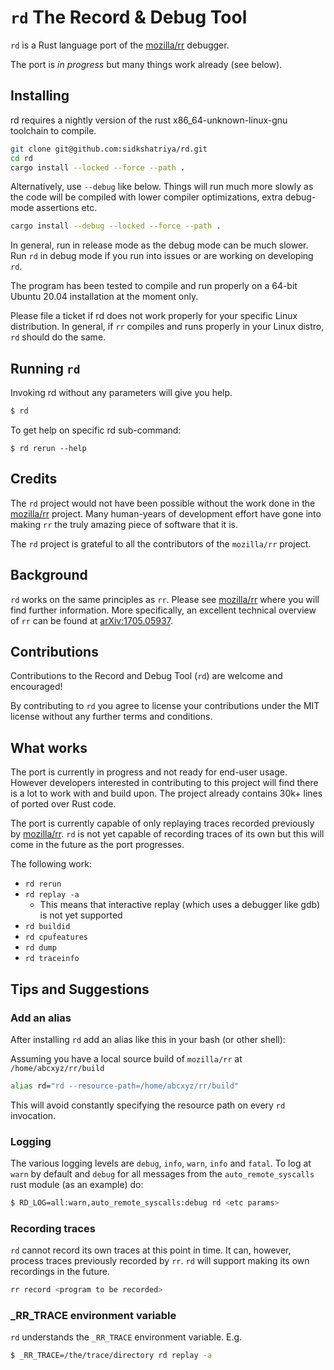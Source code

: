 # `rd` The Record & Debug Tool

`rd` is a Rust language port of the [mozilla/rr](https://github.com/mozilla/rr) debugger. 

The port is  _in progress_ but many things work already (see below).

## Installing

rd requires a nightly version of the rust x86_64-unknown-linux-gnu toolchain to compile.

```bash
git clone git@github.com:sidkshatriya/rd.git
cd rd
cargo install --locked --force --path .
```

Alternatively, use `--debug` like below. Things will run much more slowly as the code will be compiled with lower compiler optimizations, extra debug-mode assertions etc. 

```bash
cargo install --debug --locked --force --path .
```

In general, run in release mode as the debug mode can be much slower. Run `rd` in debug mode if you run into issues or are working on developing `rd`.

The program has been tested to compile and run properly on a 64-bit Ubuntu 20.04 installation at the moment only. 

Please file a ticket if rd does not work properly for your specific Linux distribution. In general, if `rr` compiles and runs properly in your Linux distro, `rd` should do the same.

## Running `rd`

Invoking rd without any parameters will give you help.
```bash
$ rd
```

To get help on specific rd sub-command:
```
$ rd rerun --help
```

## Credits

The `rd` project would not have been possible without the work done in the [mozilla/rr](https://github.com/mozilla/rr) project. Many human-years of development effort have gone into making `rr` the truly amazing piece of software that it is. 

The `rd` project is grateful to all the contributors of the `mozilla/rr` project.

## Background 

`rd` works on the same principles as `rr`. Please see [mozilla/rr](https://github.com/mozilla/rr) where you will find further information. More specifically, an excellent technical overview of `rr` can be found at [arXiv:1705.05937](https://arxiv.org/abs/1705.05937). 

## Contributions

Contributions to the Record and Debug Tool (`rd`) are welcome and encouraged!

By contributing to `rd` you agree to license your contributions under the MIT license without any further terms and conditions.

## What works

The port is currently in progress and not ready for end-user usage. However developers interested in contributing to this project will find there is a lot to work with and build upon. The project already contains 30k+ lines of ported over Rust code.

The port is currently capable of only replaying traces recorded previously by [mozilla/rr](https://github.com/mozilla/rr). `rd` is not yet capable of recording traces of its own but this will come in the future as the port progresses.

The following work:
* `rd rerun`
* `rd replay -a`
  * This means that interactive replay (which uses a debugger like gdb) is not yet supported 
* `rd buildid`
* `rd cpufeatures`
* `rd dump`
* `rd traceinfo`

## Tips and Suggestions

### Add an alias
After installing `rd` add an alias like this in your bash (or other shell):

Assuming you have a local source build of `mozilla/rr` at `/home/abcxyz/rr/build` 

```bash
alias rd="rd --resource-path=/home/abcxyz/rr/build"
```

This will avoid constantly specifying the resource path on every `rd` invocation.

### Logging

The various logging levels are `debug`, `info`, `warn`, `info` and `fatal`. To log at `warn` by default and `debug` for all messages from the `auto_remote_syscalls` rust module (as an example) do:

```bash
$ RD_LOG=all:warn,auto_remote_syscalls:debug rd <etc params>
```

### Recording traces

`rd` cannot record its own traces at this point in time. It can, however, process traces previously recorded by `rr`. `rd` will support making its own recordings in the future.

```bash
rr record <program to be recorded>
```

### _RR_TRACE environment variable

`rd` understands the `_RR_TRACE` environment variable. E.g.

```bash
$ _RR_TRACE=/the/trace/directory rd replay -a
```
